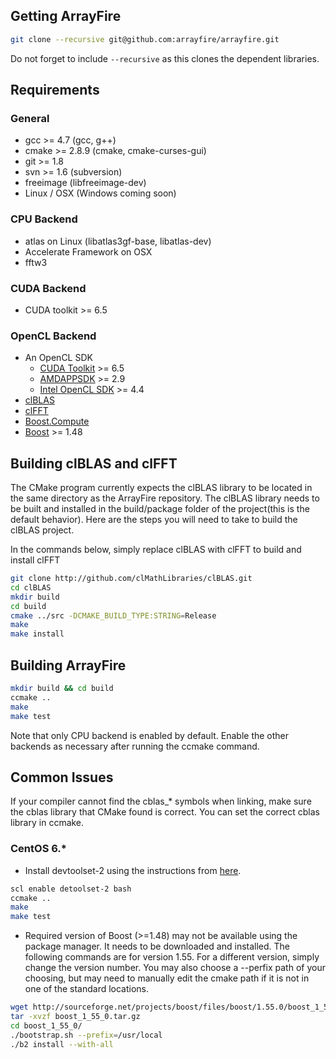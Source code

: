 ## Getting ArrayFire

``` bash
git clone --recursive git@github.com:arrayfire/arrayfire.git
```

Do not forget to include `--recursive` as this clones the dependent libraries.

## Requirements

### General

* gcc >= 4.7 (gcc, g++)
* cmake >= 2.8.9 (cmake, cmake-curses-gui)
* git >= 1.8
* svn >= 1.6 (subversion)
* freeimage (libfreeimage-dev)
* Linux / OSX (Windows coming soon)

### CPU Backend
* atlas on Linux (libatlas3gf-base, libatlas-dev)
* Accelerate Framework on OSX
* fftw3

### CUDA Backend
* CUDA toolkit >= 6.5

### OpenCL Backend
* An OpenCL SDK
  * [CUDA Toolkit](https://developer.nvidia.com/cuda-toolkit) >= 6.5
  * [AMDAPPSDK](http://developer.amd.com/tools-and-sdks/opencl-zone/amd-accelerated-parallel-processing-app-sdk/) >= 2.9
  * [Intel OpenCL SDK](https://software.intel.com/en-us/intel-opencl) >= 4.4
* [clBLAS](http://github.com/clMathLibraries/clBLAS)
* [clFFT](http://github.com/clMathLibraries/clFFT)
* [Boost.Compute](http://github.com/kylelutz/compute)
* [Boost](http://boost.org) >= 1.48

## Building clBLAS and clFFT
The CMake program currently expects the clBLAS library to be located in the same directory as the ArrayFire repository. The clBLAS library needs to be built and installed in the build/package folder of the project(this is the default behavior). Here are the steps you will need to take to build the clBLAS project.

In the commands below, simply replace clBLAS with clFFT to build and install clFFT

```bash
git clone http://github.com/clMathLibraries/clBLAS.git
cd clBLAS
mkdir build
cd build
cmake ../src -DCMAKE_BUILD_TYPE:STRING=Release
make
make install
```

## Building ArrayFire

```bash
mkdir build && cd build
ccmake ..
make
make test
```

Note that only CPU backend is enabled by default. Enable the other backends as necessary after running the ccmake command.

## Common Issues
If your compiler cannot find the cblas_* symbols when linking, make sure the cblas library that CMake found is correct. You can set the correct cblas library in ccmake.

### CentOS 6.*
- Install devtoolset-2 using the instructions from [here](http://people.centos.org/tru/devtools-2/readme).

```bash
scl enable detoolset-2 bash
ccmake ..
make
make test
```

- Required version of Boost (>=1.48) may not be available using the package
  manager. It needs to be downloaded and installed. The following commands are
  for version 1.55. For a different version, simply change the version number.
  You may also choose a --perfix path of your choosing, but may need to
  manually edit the cmake path if it is not in one of the standard locations.

```bash
wget http://sourceforge.net/projects/boost/files/boost/1.55.0/boost_1_55_0.tar.gz
tar -xvzf boost_1_55_0.tar.gz
cd boost_1_55_0/
./bootstrap.sh --prefix=/usr/local
./b2 install --with-all
```
